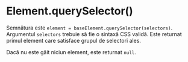 # Element.querySelector()

Semnătura este `element = baseElement.querySelector(selectors)`.
Argumentul `selectors` trebuie să fie o sintaxă CSS validă. Este returnat primul element care satisface grupul de selectori ales.

Dacă nu este găit niciun element, este returnat `null`.
